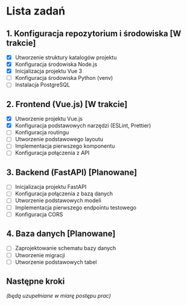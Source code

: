 # Lista zadań

## 1. Konfiguracja repozytorium i środowiska [W trakcie]
- [x] Utworzenie struktury katalogów projektu
- [x] Konfiguracja środowiska Node.js
- [x] Inicjalizacja projektu Vue 3
- [ ] Konfiguracja środowiska Python (venv)
- [ ] Instalacja PostgreSQL

## 2. Frontend (Vue.js) [W trakcie]
- [x] Utworzenie projektu Vue.js
- [x] Konfiguracja podstawowych narzędzi (ESLint, Prettier)
- [ ] Konfiguracja routingu
- [ ] Utworzenie podstawowego layoutu
- [ ] Implementacja pierwszego komponentu
- [ ] Konfiguracja połączenia z API

## 3. Backend (FastAPI) [Planowane]
- [ ] Inicjalizacja projektu FastAPI
- [ ] Konfiguracja połączenia z bazą danych
- [ ] Utworzenie podstawowych modeli
- [ ] Implementacja pierwszego endpointu testowego
- [ ] Konfiguracja CORS

## 4. Baza danych [Planowane]
- [ ] Zaprojektowanie schematu bazy danych
- [ ] Utworzenie migracji
- [ ] Utworzenie podstawowych tabel

## Następne kroki
*(będą uzupełniane w miarę postępu prac)* 